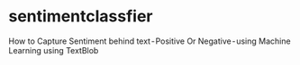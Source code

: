# sentimentclassfier
How to Capture Sentiment behind text - Positive Or Negative - using Machine Learning using TextBlob
